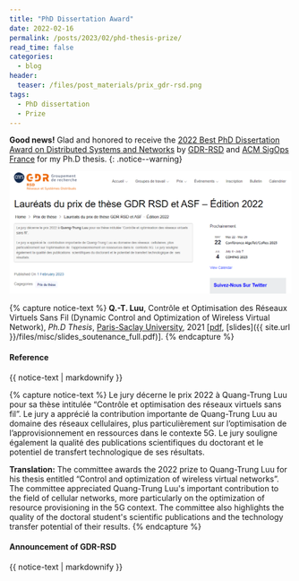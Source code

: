 ```yaml
---
title: "PhD Dissertation Award"
date: 2022-02-16
permalink: /posts/2023/02/phd-thesis-prize/ 
read_time: false
categories:
  - blog
header:
  teaser: /files/post_materials/prix_gdr-rsd.png
tags:
  - PhD dissertation
  - Prize
---
```


**Good news!** Glad and honored to receive the [2022 Best PhD Dissertation Award on Distributed Systems and Networks](https://gdr-rsd.fr/laureats-prix-de-these-2022/) by [GDR-RSD](https://gdr-rsd.fr/) and [ACM SigOps France](http://www.sigops-france.fr/) for my Ph.D thesis.
{: .notice--warning}

![Thesis-Prize](/files/post_materials/prix_gdr-rsd.png)

<!-- **Reference** -->
{% capture notice-text %}
**Q.-T. Luu**, Contrôle et Optimisation des Réseaux Virtuels Sans Fil (Dynamic Control and Optimization of Wireless Virtual Network), 
*Ph.D Thesis*, [Paris-Saclay University](https://www.universite-paris-saclay.fr/), 2021 [[pdf](https://hal.archives-ouvertes.fr/tel-03351942), [slides]({{ site.url }}/files/misc/slides_soutenance_full.pdf)].
{% endcapture %}

<div class="notice--success">
  <h4 class="no_toc">Reference</h4>
  {{ notice-text | markdownify }}
</div>

<!-- **Announcement of GDR-RSD** -->
{% capture notice-text %}
Le jury décerne le prix 2022 à Quang-Trung Luu pour sa thèse intitulée “Contrôle et optimisation des réseaux virtuels sans fil”.
Le jury a apprécié la  contribution importante de Quang-Trung Luu au domaine des réseaux  cellulaires, plus particulièrement sur l’optimisation de  l’approvisionnement en ressources dans le  contexte 5G. 
Le jury souligne également la qualité des publications  scientifiques du doctorant et le potentiel de transfert technologique de  ses résultats.

**Translation:**
The committee awards the 2022 prize to Quang-Trung Luu for his thesis entitled “Control and optimization of wireless virtual networks”.
The committee appreciated Quang-Trung Luu's important contribution to the field of cellular networks, more particularly on the optimization of resource provisioning in the 5G context. 
The committee also highlights the quality of the doctoral student's scientific publications and the technology transfer potential of their results.
{% endcapture %}

<div class="notice--success">
  <h4 class="no_toc">Announcement of GDR-RSD</h4>
  {{ notice-text | markdownify }}
</div>
